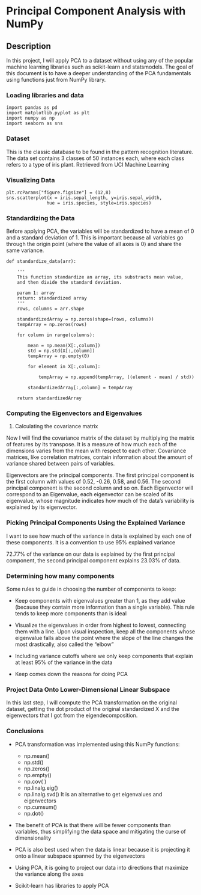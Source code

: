# Principal Component Analysis with NumPy

## Description
In this project, I will apply PCA to a dataset without using any of the popular machine learning libraries such as scikit-learn and statsmodels. The goal of this document is to have a deeper understanding of the PCA fundamentals using functions just from NumPy library.

### Loading libraries and data
```%matplotlib inline
import pandas as pd
import matplotlib.pyplot as plt
import numpy as np
import seaborn as sns
```
### Dataset
This is the classic database to be found in the pattern recognition literature. The data set contains 3 classes of 50 instances each, where each class refers to a type of iris plant. Retrieved from UCI Machine Learning

### Visualizing Data
```plt.style.use("ggplot")
plt.rcParams["figure.figsize"] = (12,8)
sns.scatterplot(x = iris.sepal_length, y=iris.sepal_width,
               hue = iris.species, style=iris.species)
```

### Standardizing the Data
Before applying PCA, the variables will be standardized to have a mean of 0 and a standard deviation of 1. This is important because all variables go through the origin point (where the value of all axes is 0) and share the same variance.
```
def standardize_data(arr):
         
    '''
    This function standardize an array, its substracts mean value, 
    and then divide the standard deviation.
    
    param 1: array 
    return: standardized array
    '''    
    rows, columns = arr.shape
    
    standardizedArray = np.zeros(shape=(rows, columns))
    tempArray = np.zeros(rows)
    
    for column in range(columns):
        
        mean = np.mean(X[:,column])
        std = np.std(X[:,column])
        tempArray = np.empty(0)
        
        for element in X[:,column]:
            
            tempArray = np.append(tempArray, ((element - mean) / std))
 
        standardizedArray[:,column] = tempArray
    
    return standardizedArray
```

### Computing the Eigenvectors and Eigenvalues

1. Calculating the covariance matrix

Now I will find the covariance matrix of the dataset by multiplying the matrix of features by its transpose. It is a measure of how much each of the dimensions varies from the mean with respect to each other. Covariance matrices, like correlation matrices, contain information about the amount of variance shared between pairs of variables.

Eigenvectors are the principal components. The first principal component is the first column with values of 0.52, -0.26, 0.58, and 0.56. The second principal component is the second column and so on. Each Eigenvector will correspond to an Eigenvalue, each eigenvector can be scaled of its eigenvalue, whose magnitude indicates how much of the data’s variability is explained by its eigenvector.


### Picking Principal Components Using the Explained Variance

I want to see how much of the variance in data is explained by each one of these components. It is a convention to use 95% explained variance

72.77% of the variance on our data is explained by the first principal component, the second principal component explains 23.03% of data.



### Determining how many components

Some rules to guide in choosing the number of components to keep:

* Keep components with eigenvalues greater than 1, as they add value (because they contain more information than a single variable). This rule tends to keep more components than is ideal

* Visualize the eigenvalues in order from highest to lowest, connecting them with a line. Upon visual inspection, keep all the components whose eigenvalue falls above the point where the slope of the line changes the most drastically, also called the “elbow”

* Including variance cutoffs where we only keep components that explain at least 95% of the variance in the data

* Keep comes down the reasons for doing PCA


### Project Data Onto Lower-Dimensional Linear Subspace

In this last step, I will compute the PCA transformation on the original dataset, getting the dot product of the original standardized X and the eigenvectors that I got from the eigendecomposition.




### Conclusions

* PCA transformation was implemented using this NumPy functions:
    * np.mean()
    * np.std()
    * np.zeros()
    * np.empty()
    * np.cov( )
    * np.linalg.eig()
    * np.linalg.svd() It is an alternative to get eigenvalues and eigenvectors
    * np.cumsum()
    * np.dot()

* The benefit of PCA is that there will be fewer components than variables, thus simplifying the data space and mitigating the curse of dimensionality

* PCA is also best used when the data is linear because it is projecting it onto a linear subspace spanned by the eigenvectors

* Using PCA, it is going to project our data into directions that maximize the variance along the axes

* Scikit-learn has libraries to apply PCA